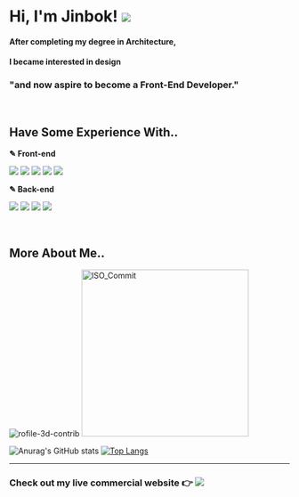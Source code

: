 # **Hi, I'm Jinbok!** <a href="mailto:eyelash1024@naver.com" target="_blank"><img src="https://img.shields.io/badge/E&#8211;MAIL-eyelash1024@naver.com-white?style=flat-square&logo=Minutemailer&logoColor=white"/></a>
  
  #### After completing my degree in Architecture,
  #### I became interested in design
  ### **"and now aspire to become a Front-End Developer."**
  <!-- <span>[![GitHub Jinbokk](https://img.shields.io/github/followers/jinbokk?label=follow&style=social)](https://github.com/jinbokk)</span> -->

<br/>

## **Have Some Experience With..**

  <p><b>✎ Front-end</b></p>
  <p>
    <img src="https://img.shields.io/badge/HTML5-000000?style=flat-square&logo=HTML5&logoColor=E34F26" style="display: inline-block;"/> 
    <img src="https://img.shields.io/badge/CSS3-000000?style=flat-square&logo=CSS3&logoColor=1572B6" style="display: inline-block;"/>
    <img src="https://img.shields.io/badge/Javascript-000000?style=flat-square&logo=Javascript&logoColor=F7DF1E" style="display: inline-block;"/>
    <img src="https://img.shields.io/badge/React-000000?style=flat-square&logo=React&logoColor=61DAFB" style="display: inline-block;"/>
    <img src="https://img.shields.io/badge/Redux-000000?style=flat-square&logo=Redux&logoColor=764ABC" style="display: inline-block;"/>
  </p>
  <p><b>✎ Back-end</b></p>
  <p>
    <img src="https://img.shields.io/badge/Node.js-000000?style=flat-square&logo=Node.js&logoColor=339933" style="display: inline-block;"/>
    <img src="https://img.shields.io/badge/Express.js-000000?style=flat-square&logo=Express&logoColor=white" style="display: inline-block;"/>
    <img src="https://img.shields.io/badge/MongoDB-000000?style=flat-square&logo=MongoDB&logoColor=47A248" style="display: inline-block;"/>
    <img src="https://img.shields.io/badge/Amazon EC2-000000?style=flat-square&logo=Amazon EC2&logoColor=FF9900" style="display: inline-block;"/>
  </p>

<br/>

## **More About Me..**

<!-- ### A little more about me...

```javascript
const jinbok = {
  pronouns: "he" || "him",
  code: [HTML, CSS, Javascript],
  tools: [React, Redux, Node, Styled - Components, MongoDB, Axios],
};
``` -->

<!-- ![Metrics](https://metrics.lecoq.io/jinbokk?plugin_isocalendar=yes&plugin_isocalendar_duration=half-year) -->

![rofile-3d-contrib](profile-3d-contrib/profile-night-green.svg)
<img src="profile-3d-contrib/profile-night-green.svg" alt="ISO_Commit" width="300"/>

![Anurag's GitHub stats](https://github-readme-stats.vercel.app/api?username=jinbokk&show_icons=true&theme=nord&hide=contribs,stars&hide_rank=true&hide_border=true) [![Top Langs](https://github-readme-stats.vercel.app/api/top-langs/?username=jinbokk&hide_progress=true&theme=nords)](https://github.com/jinbokk/github-readme-stat)

---

### **Check out my live commercial website** :point_right: <a href="https://eeso-cake.com" target="_blank"><img src="https://img.shields.io/badge/EESO&#8211;CAKE-pink?style=flat-square&logo=Google Chrome&logoColor=white"/></a>
